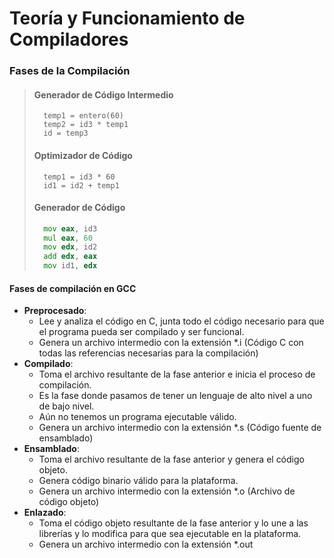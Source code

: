 # Teoría y Funcionamiento de Compiladores

### Fases de la Compilación

> #### Generador de Código Intermedio
>
> ```
>   temp1 = entero(60)
>   temp2 = id3 * temp1
>   id = temp3
> ```
>
> #### Optimizador de Código
>
> ```
>   temp1 = id3 * 60
>   id1 = id2 + temp1
> ```
>
> #### Generador de Código
>
> ```asm
>   mov eax, id3
>   mul eax, 60
>   mov edx, id2
>   add edx, eax
>   mov id1, edx
> ```

#### Fases de compilación en GCC

* **Preprocesado**: 
    - Lee y analiza el código en C, junta todo el código necesario para que el programa pueda ser compilado y ser funcional.
    - Genera un archivo intermedio con la extensión *.i (Código C con todas las referencias necesarias para la compilación)
* **Compilado**:
    - Toma el archivo resultante de la fase anterior e inicia el proceso de compilación.
    - Es la fase donde pasamos de tener un lenguaje de alto nivel a uno de bajo nivel.
    - Aún no tenemos un programa ejecutable válido.
    - Genera un archivo intermedio con la extensión *.s (Código fuente de ensamblado)
* **Ensamblado**:
    - Toma el archivo resultante de la fase anterior y genera el código objeto.
    - Genera código binario válido para la plataforma.
    - Genera un archivo intermedio con la extensión *.o (Archivo de código objeto)
* **Enlazado**:
    - Toma el código objeto resultante de la fase anterior y lo une a las librerías y lo modifica para que sea ejecutable en la plataforma.
    - Genera un archivo intermedio con la extensión *.out
